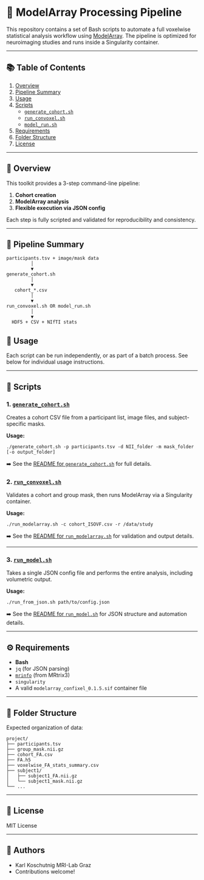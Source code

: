 # 🧠 ModelArray Processing Pipeline

This repository contains a set of Bash scripts to automate a full voxelwise statistical analysis workflow using [ModelArray](https://github.com/pnlbwh/ModelArray). The pipeline is optimized for neuroimaging studies and runs inside a Singularity container.

---

## 📚 Table of Contents

1. [Overview](#-overview)
2. [Pipeline Summary](#-pipeline-summary)
3. [Usage](#-usage)
4. [Scripts](#-scripts)
   - [`generate_cohort.sh`](#1-generate_cohortsh)
   - [`run_convoxel.sh`](#2-run_convoxelsh)
   - [`model_run.sh`](#3-Model_runsh)
5. [Requirements](#-requirements)
6. [Folder Structure](#-folder-structure)
7. [License](#-license)

---

## 🧭 Overview

This toolkit provides a 3-step command-line pipeline:

1. **Cohort creation**
2. **ModelArray analysis**
3. **Flexible execution via JSON config**

Each step is fully scripted and validated for reproducibility and consistency.

---

## 🔄 Pipeline Summary

```text
participants.tsv + image/mask data
         │
         ▼
generate_cohort.sh
         │
         ▼
   cohort_*.csv
         │
         ▼
run_convoxel.sh OR model_run.sh
         │
         ▼
  HDF5 + CSV + NIfTI stats
```



## 🚀 Usage

Each script can be run independently, or as part of a batch process. See below for individual usage instructions.

------

## 📜 Scripts

### 1. [`generate_cohort.sh`](./generate_cohort.sh)

Creates a cohort CSV file from a participant list, image files, and subject-specific masks.

**Usage:**

```
./generate_cohort.sh -p participants.tsv -d NII_folder -m mask_folder [-o output_folder]
```

➡️ See the [README for `generate_cohort.sh`](#generate_cohortsh) for full details.

### 2. [`run_convoxel.sh`](./run_convoxel.sh)

Validates a cohort and group mask, then runs ModelArray via a Singularity container.

**Usage:**

```
./run_modelarray.sh -c cohort_ISOVF.csv -r /data/study
```

➡️ See the [README for `run_modelarray.sh`](#run_modelarraysh) for validation and output details.

------

### 3. [`run_model.sh`](./run_model.sh)

Takes a single JSON config file and performs the entire analysis, including volumetric output.

**Usage:**

```
./run_from_json.sh path/to/config.json
```

➡️ See the [README for `run_model.sh`](#run_modelsh) for JSON structure and automation details.

------

## ⚙️ Requirements

- **Bash**
- `jq` (for JSON parsing)
- [`mrinfo`](https://mrtrix.readthedocs.io/) (from MRtrix3)
- `singularity`
- A valid `modelarray_confixel_0.1.5.sif` container file

------

## 📂 Folder Structure

Expected organization of data:

```
project/
├── participants.tsv
├── group_mask.nii.gz
├── cohort_FA.csv
├── FA.h5
├── voxelwise_FA_stats_summary.csv
├── subject1/
│   ├── subject1_FA.nii.gz
│   └── subject1_mask.nii.gz
└── ...
```

------

## 📄 License

MIT License

------

## 👥 Authors

- Karl Koschutnig MRI-Lab Graz
- Contributions welcome!
